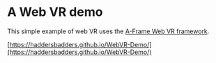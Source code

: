 # A Web VR demo

This simple example of web VR uses the [A-Frame Web VR framework](https://aframe.io/). 

[https://haddersbadders.github.io/WebVR-Demo/](https://haddersbadders.github.io/WebVR-Demo/)
